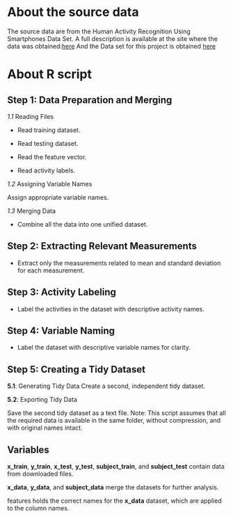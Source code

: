 # About the source data
The source data are from the Human Activity Recognition Using Smartphones Data Set.
A full description is available at the site where the data was obtained:[here](http://archive.ics.uci.edu/ml/datasets/Human+Activity+Recognition+Using+Smartphones)
And the Data set for this project is obtained [here](https://d396qusza40orc.cloudfront.net/getdata%2Fprojectfiles%2FUCI%20HAR%20Dataset.zip)

# About R script
## Step 1: Data Preparation and Merging
*1.1* Reading Files

* Read training dataset.

* Read testing dataset.

* Read the feature vector.

* Read activity labels.


*1.2* Assigning Variable Names

Assign appropriate variable names.


*1.3* Merging Data

* Combine all the data into one unified dataset.

## Step 2: Extracting Relevant Measurements
* Extract only the measurements related to mean and standard deviation for each measurement.


## Step 3: Activity Labeling
* Label the activities in the dataset with descriptive activity names.

## Step 4: Variable Naming
* Label the dataset with descriptive variable names for clarity.

## Step 5: Creating a Tidy Dataset
**5.1**: Generating Tidy Data
Create a second, independent tidy dataset.

**5.2**: Exporting Tidy Data

Save the second tidy dataset as a text file.
Note: This script assumes that all the required data is available in the same folder, without compression, and with original names intact.  

## Variables
**x_train**, **y_train**, **x_test**, **y_test**, **subject_train**, and **subject_test** contain data from downloaded files.

**x_data**, **y_data**, and **subject_data** merge the datasets for further analysis.

features holds the correct names for the **x_data** dataset, which are applied to the column names.

